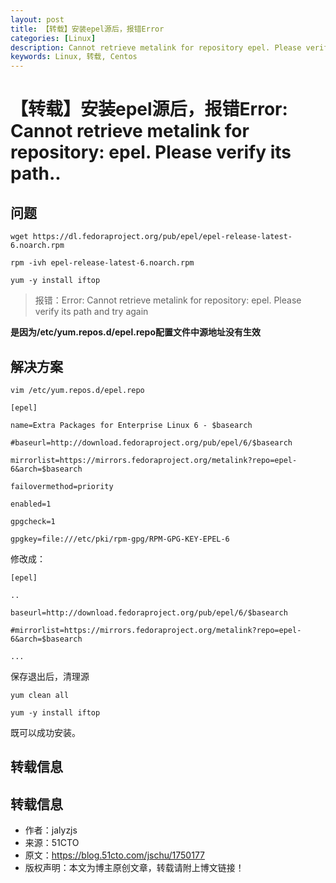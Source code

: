 ```yaml
---
layout: post
title: 【转载】安装epel源后，报错Error
categories: [Linux]
description: Cannot retrieve metalink for repository epel. Please verify its path
keywords: Linux, 转载, Centos
---
```


# 【转载】安装epel源后，报错Error: Cannot retrieve metalink for repository: epel. Please verify its path..

## 问题
`wget https://dl.fedoraproject.org/pub/epel/epel-release-latest-6.noarch.rpm`

`rpm -ivh epel-release-latest-6.noarch.rpm`

`yum -y install iftop`

>报错：Error: Cannot retrieve metalink for repository: epel. Please verify its path and try again

**是因为/etc/yum.repos.d/epel.repo配置文件中源地址没有生效**

## 解决方案

`vim /etc/yum.repos.d/epel.repo`

```
[epel]

name=Extra Packages for Enterprise Linux 6 - $basearch

#baseurl=http://download.fedoraproject.org/pub/epel/6/$basearch

mirrorlist=https://mirrors.fedoraproject.org/metalink?repo=epel-6&arch=$basearch

failovermethod=priority

enabled=1

gpgcheck=1

gpgkey=file:///etc/pki/rpm-gpg/RPM-GPG-KEY-EPEL-6
```


修改成：

```
[epel]

..

baseurl=http://download.fedoraproject.org/pub/epel/6/$basearch

#mirrorlist=https://mirrors.fedoraproject.org/metalink?repo=epel-6&arch=$basearch

...
```

保存退出后，清理源

`yum clean all`

`yum -y install iftop`

既可以成功安装。

## 转载信息
## 转载信息

- 作者：jalyzjs
- 来源：51CTO
- 原文：https://blog.51cto.com/jschu/1750177
- 版权声明：本文为博主原创文章，转载请附上博文链接！
